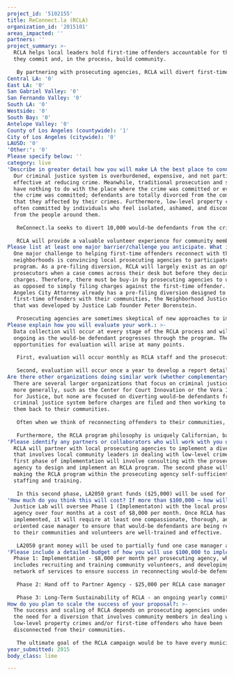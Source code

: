 ```yaml
---
project_id: '5102155'
title: ReConnect.la (RCLA)
organization_id: '2015101'
areas_impacted: ''
partners: ''
project_summary: >-
  RCLA helps local leaders hold first-time offenders accountable for the crimes
  they commit and, in the process, build community.
   
   By partnering with prosecuting agencies, RCLA will divert first-time offenders from the criminal justice system before charges are filed and into a volunteer-led program whose goal is to reconnect the first-time offender, who may feel isolated, ashamed, and disconnected, back into the community through service, dialogue, and referral to community resources.
Central LA: '0'
East LA: '0'
San Gabriel Valley: '0'
San Fernando Valley: '0'
South LA: '0'
Westside: '0'
South Bay: '0'
Antelope Valley: '0'
County of Los Angeles (countywide): '1'
City of Los Angeles (citywide): '0'
LAUSD: '0'
'Other:': '0'
Please specify below: ''
category: live
'Describe in greater detail how you will make LA the best place to connect:': >-
  Our criminal justice system is overburdened, expensive, and not particularly
  effective at reducing crime. Meanwhile, traditional prosecution and sentencing
  have nothing to do with the place where the crime was committed or even why
  the crime was committed; defendants are totally divorced from the communities
  that they affected by their crimes. Furthermore, low-level property crimes are
  often committed by individuals who feel isolated, ashamed, and disconnected
  from the people around them.
   
   ReConnect.la seeks to divert 10,000 would-be defendants from the criminal justice system by 2050 by partnering with local prosecuting agencies and establishing diversion programs that engage local community leaders to help reconnect the would-be defendant to their community, to hold them accountable for the crimes they committed through dialogue, and to work with the would-be defendant to ensure that they never commit a crime again. By building community through RCLA, community leaders can reduce crime and improve the economic well being of their neighborhoods.
   
   RCLA will provide a valuable volunteer experience for community members and training that may prove useful in other contexts. A RCLA volunteer placement would compliment other community activities, such as Neighborhood Council, Community Police Advisory Board, and Homeowner Associations, and allow for a more participatory environment in dealing with neighborhood issues. Furthermore, by implementing an RCLA program, prosecuting agencies would enjoy increased visibility in the neighborhoods they serve, thereby connecting their offices even more deeply with the community.
Please list at least one major barrier/challenge you anticipate. What is your strategy for overcoming these obstacles?: >-
  One major challenge to helping first-time offenders reconnect with their
  neighborhoods is convincing local prosecuting agencies to participate in the
  program. As a pre-filing diversion, RCLA will largely exist as an option for
  prosecutors when a case comes across their desk but before they decide to file
  charges. Therefore, there must be buy-in by prosecuting agencies to use RCLA
  as opposed to simply filing charges against the first-time offender. The Los
  Angeles City Attorney already has a pre-filing diversion designed to reconnect
  first-time offenders with their communities, the Neighborhood Justice Program,
  that was developed by Justice Lab founder Peter Borenstein.
   
   Prosecuting agencies are sometimes skeptical of new approaches to improving public safety. Therefore, in addition to pitching RCLA directly, community leaders who are interested in volunteering with RCLA could also petition their City Attorneys to implement the program.
Please explain how you will evaluate your work.: >-
  Data collection will occur at every stage of the RCLA process and will be
  ongoing as the would-be defendant progresses through the program. Therefore,
  opportunities for evaluation will arise at many points.
   
   First, evaluation will occur monthly as RCLA staff and the prosecuting agency review the data collected from the last month of RCLA operations. By analyzing data monthly, stakeholders can learn where crimes are happening, who is committing them, and discover patterns on a micro level.
   
   Second, evaluation will occur once a year to develop a report detailing outcomes that RCLA participants have had, whether they have recidivated, and the effect that RCLA has had on the community through metrics such as community service hours completed by participants, and number of RCLA volunteers.
Are there other organizations doing similar work (whether complementary or competitive)? What is unique about your proposed approach?: >-
  There are several larger organizations that focus on criminal justice reform
  more generally, such as the Center for Court Innovation or the Vera Institute
  for Justice, but none are focused on diverting would-be defendants from the
  criminal justice system before charges are filed and then working to reconnect
  them back to their communities. 
   
   Often when we think of reconnecting offenders to their communities, we think of prisoners reentering society after a period of incarceration. However, RCLA is innovative in that seeks to reconnect individuals who commit crimes before they ever step inside a courtroom. Reconnecting at this stage is critical because it provides benefits to all stakeholders in the criminal justice system, and also allows community leaders to get involved in a positive way. 
   
   Furthermore, the RCLA program philosophy is uniquely Californian, based on a diversion model first implemented by the San Francisco District Attorney in 2010. A similar diversion program, the Neighborhood Justice Program, was created by Justice Lab founder Peter Borenstein for the Los Angeles City Attorney in 2014.
'Please identify any partners or collaborators who will work with you on this project. How much of the $100,000 grant award will each partner receive?': >-
  RCLA will partner with local prosecuting agencies to implement a diversion
  that involves local community leaders in dealing with low-level crime. The
  first phase of implementation will involve consulting with the prosecuting
  agency to design and implement an RCLA program. The second phase will involve
  making the RCLA program within the prosecuting agency self-sufficient through
  staffing and training. 
   
   In this second phase, LA2050 grant funds ($25,000) will be used for hiring and supporting case managers, with additional funding coming from outside sources to ensure that RCLA is properly staffed at each prosecuting agency.
'How much do you think this will cost? If more than $100,000 – how will you cover the additional costs?': >-
  Justice Lab will oversee Phase 1 (Implementaton) with the local prosecuting
  agency over four months at a cost of $8,000 per month. Once RCLA has been
  implemented, it will require at least one compassionate, thorough, and detail
  oriented case manager to ensure that would-be defendants are being reconnected
  to their communities and volunteers are well-trained and effective. 
   
   LA2050 grant money will be used to partially fund one case manager at each partner prosecuting agency ($25,000). Therefore, if RCLA is implemented in two prosecuting agencies, then $50,000 of the LA2050 grant will be used to partially fund two case managers' salaries. Additional costs will be covered by funding from outside sources, as well as the partner prosecuting agencies, although the ultimate goal will be to implement and hand off RCLA to our partner agencies at no cost.
'Please include a detailed budget of how you will use $100,000 to implement this project.': >-
  Phase 1: Implementation - $8,000 per month per prosecuting agency, which
  includes recruiting and training community volunteers, and developing a
  network of services to ensure success in reconnecting would-be defendants.
   
   Phase 2: Hand off to Partner Agency - $25,000 per RCLA case manager in each prosecuting agency, with additional funding coming from outside sources such as foundations and individuals, as well as any support that the partner agency may be able to afford. 
   
   Phase 3: Long-Term Sustainability of RCLA - an ongoing yearly commitment of $60,000 for each RCLA case manager in each prosecuting agency. To give a sense of how many case managers are required at any given prosecuting agency: If the prosecuting agency is able to divert 1,000 would-be defendants, then it would require at least five case managers to manage RCLA effectively.
How do you plan to scale the success of your proposal?: >-
  The success and scaling of RCLA depends on prosecuting agencies understanding
  the need for a diversion that involves community members in dealing with
  low-level property crimes and/or first-time offenders who have been
  disconnected from their communities. 
   
   The ultimate goal of the RCLA campaign would be to have every municipality that prosecutes its own misdemeanors in Los Angeles County to have some sort of RCLA program running, thereby maximizing the number of would-be defendants diverted from the criminal justice system . The inclusive, community-oriented model that RCLA is based on is naturally scaleable as long as there is funding for RCLA case managers. This is the one of the strengths of RCLA program design in response to a dire need: The criminal justice system simply has too many cases in order to be effective. Therefore, the only challenge that exists with regard to scaling is the willingness of prosecutors to try something new.
year_submitted: 2015
body_class: lime

---
```

